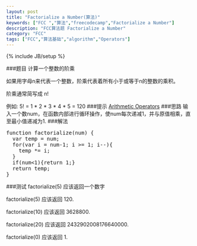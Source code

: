 ```yaml
---
layout: post
title: "Factorialize a Number(算法)"
keywords: ["FCC ","算法","freecodecamp","Factorialize a Number"]
description: "FCC算法题 Factorialize a Number"
category: "FCC"
tags: ["FCC","算法基础","algorithm","Operators"]
---
```

{% include JB/setup %}

###题目
计算一个整数的阶乘

如果用字母n来代表一个整数，阶乘代表着所有小于或等于n的整数的乘积。

阶乘通常简写成 <span class="txt">n!</span>

例如:<span class="txt"> 5! = 1 * 2 * 3 * 4 * 5 = 120</span>
###提示
[Arithmetic Operators](https://developer.mozilla.org/zh-CN/docs/Web/JavaScript/Reference/Operators/Arithmetic_Operators)
###思路
输入一个数num，在函数内部进行循环操作，使num每次递减1，并与原值相乘，直至最小值递减为1.
###解法
<pre>
function factorialize(num) {
  var temp = num; 
  for(var i = num-1; i >= 1; i--){
    temp *= i;
  }
  if(num<1){return 1;}
  return temp;
}
</pre>
###测试
<span class="txt">factorialize(5)</span> 应该返回一个数字

<span class="txt">factorialize(5)</span> 应该返回 120.

<span class="txt">factorialize(10)</span> 应该返回 3628800.

<span class="txt">factorialize(20)</span> 应该返回 2432902008176640000.

<span class="txt">factorialize(0)</span> 应该返回 1.